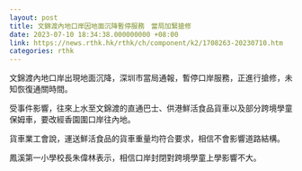 ```yaml
---
layout: post
title: 文錦渡內地口岸因地面沉降暫停服務　當局加緊搶修
date: 2023-07-10 18:34:38.000000000 +08:00
link: https://news.rthk.hk/rthk/ch/component/k2/1708263-20230710.htm
categories: rthk
---
```


文錦渡內地口岸出現地面沉降，深圳市當局通報，暫停口岸服務，正進行搶修，未知恢復通關時間。

受事件影響，往來上水至文錦渡的直通巴士、供港鮮活食品貨車以及部分跨境學童保姆車，要改經香園圍口岸往內地。

貨車業工會說，運送鮮活食品的貨車重量均符合要求，相信不會影響道路結構。

鳳溪第一小學校長朱偉林表示，相信口岸封閉對跨境學童上學影響不大。
